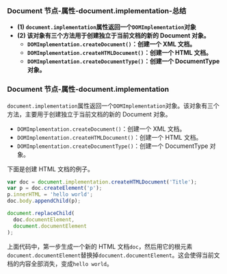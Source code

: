 ### Document 节点-属性-document.implementation-总结

- **(1) `document.implementation`属性返回一个`DOMImplementation`对象**
- **(2) 该对象有三个方法用于创建独立于当前文档的新的 Document 对象。**
  - **`DOMImplementation.createDocument()`：创建一个 XML 文档。**
  - **`DOMImplementation.createHTMLDocument()`：创建一个 HTML 文档。**
  - **`DOMImplementation.createDocumentType()`：创建一个 DocumentType 对象。**

### Document 节点-属性-document.implementation

`document.implementation`属性返回一个`DOMImplementation`对象。该对象有三个方法，主要用于创建独立于当前文档的新的 Document 对象。

- `DOMImplementation.createDocument()`：创建一个 XML 文档。
- `DOMImplementation.createHTMLDocument()`：创建一个 HTML 文档。
- `DOMImplementation.createDocumentType()`：创建一个 DocumentType 对象。

下面是创建 HTML 文档的例子。

```javascript
var doc = document.implementation.createHTMLDocument('Title');
var p = doc.createElement('p');
p.innerHTML = 'hello world';
doc.body.appendChild(p);

document.replaceChild(
  doc.documentElement,
  document.documentElement
);
```

上面代码中，第一步生成一个新的 HTML 文档`doc`，然后用它的根元素`document.documentElement`替换掉`document.documentElement`。这会使得当前文档的内容全部消失，变成`hello world`。
